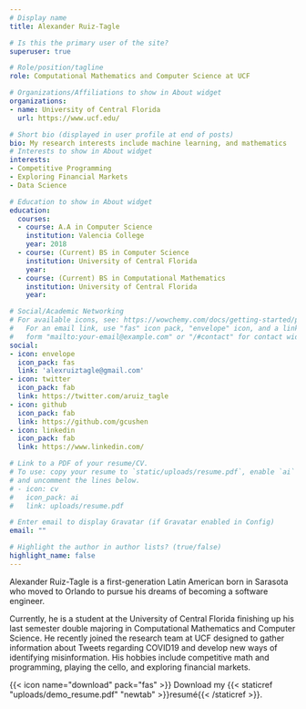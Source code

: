 ```yaml
---
# Display name
title: Alexander Ruiz-Tagle

# Is this the primary user of the site?
superuser: true

# Role/position/tagline
role: Computational Mathematics and Computer Science at UCF

# Organizations/Affiliations to show in About widget
organizations:
- name: University of Central Florida
  url: https://www.ucf.edu/

# Short bio (displayed in user profile at end of posts)
bio: My research interests include machine learning, and mathematics
# Interests to show in About widget
interests:
- Competitive Programming
- Exploring Financial Markets
- Data Science

# Education to show in About widget
education:
  courses:
  - course: A.A in Computer Science
    institution: Valencia College
    year: 2018
  - course: (Current) BS in Computer Science
    institution: University of Central Florida
    year:
  - course: (Current) BS in Computational Mathematics
    institution: University of Central Florida
    year:

# Social/Academic Networking
# For available icons, see: https://wowchemy.com/docs/getting-started/page-builder/#icons
#   For an email link, use "fas" icon pack, "envelope" icon, and a link in the
#   form "mailto:your-email@example.com" or "/#contact" for contact widget.
social:
- icon: envelope
  icon_pack: fas
  link: 'alexruiztagle@gmail.com'
- icon: twitter
  icon_pack: fab
  link: https://twitter.com/aruiz_tagle
- icon: github
  icon_pack: fab
  link: https://github.com/gcushen
- icon: linkedin
  icon_pack: fab
  link: https://www.linkedin.com/

# Link to a PDF of your resume/CV.
# To use: copy your resume to `static/uploads/resume.pdf`, enable `ai` icons in `params.toml`, 
# and uncomment the lines below.
# - icon: cv
#   icon_pack: ai
#   link: uploads/resume.pdf

# Enter email to display Gravatar (if Gravatar enabled in Config)
email: ""

# Highlight the author in author lists? (true/false)
highlight_name: false
---
```


Alexander Ruiz-Tagle is a first-generation Latin American born in Sarasota who moved to Orlando to pursue his dreams of becoming a software engineer.

Currently, he is a student at the University of Central Florida finishing up his last semester double majoring in Computational Mathematics and Computer Science. He recently joined the research team at UCF designed to gather information about Tweets regarding COVID19 and develop new ways of identifying misinformation. His hobbies include competitive math and programming, playing the cello, and exploring financial markets.

{{< icon name="download" pack="fas" >}} Download my {{< staticref "uploads/demo_resume.pdf" "newtab" >}}resumé{{< /staticref >}}.
